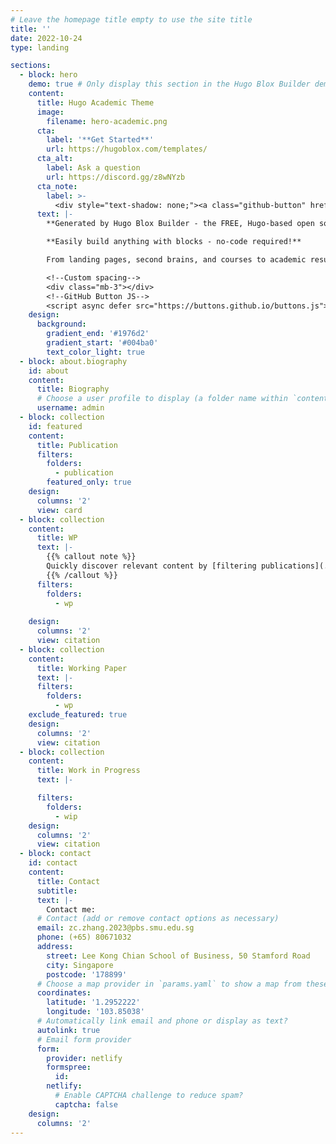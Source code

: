 ```yaml
---
# Leave the homepage title empty to use the site title
title: ''
date: 2022-10-24
type: landing

sections:
  - block: hero
    demo: true # Only display this section in the Hugo Blox Builder demo site
    content:
      title: Hugo Academic Theme
      image:
        filename: hero-academic.png
      cta:
        label: '**Get Started**'
        url: https://hugoblox.com/templates/
      cta_alt:
        label: Ask a question
        url: https://discord.gg/z8wNYzb
      cta_note:
        label: >-
          <div style="text-shadow: none;"><a class="github-button" href="https://github.com/HugoBlox/hugo-blox-builder" data-icon="octicon-star" data-size="large" data-show-count="true" aria-label="Star">Star Hugo Blox Builder</a></div><div style="text-shadow: none;"><a class="github-button" href="https://github.com/HugoBlox/theme-academic-cv" data-icon="octicon-star" data-size="large" data-show-count="true" aria-label="Star">Star the Academic template</a></div>
      text: |-
        **Generated by Hugo Blox Builder - the FREE, Hugo-based open source website builder trusted by 500,000+ sites.**

        **Easily build anything with blocks - no-code required!**

        From landing pages, second brains, and courses to academic resumés, conferences, and tech blogs.

        <!--Custom spacing-->
        <div class="mb-3"></div>
        <!--GitHub Button JS-->
        <script async defer src="https://buttons.github.io/buttons.js"></script>
    design:
      background:
        gradient_end: '#1976d2'
        gradient_start: '#004ba0'
        text_color_light: true
  - block: about.biography
    id: about
    content:
      title: Biography
      # Choose a user profile to display (a folder name within `content/authors/`)
      username: admin
  - block: collection
    id: featured
    content:
      title: Publication
      filters:
        folders:
          - publication
        featured_only: true
    design:
      columns: '2'
      view: card
  - block: collection
    content:
      title: WP
      text: |-
        {{% callout note %}}
        Quickly discover relevant content by [filtering publications](./publication/).
        {{% /callout %}}
      filters:
        folders:
          - wp
        
    design:
      columns: '2'
      view: citation
  - block: collection
    content:
      title: Working Paper
      text: |-
      filters:
        folders:
          - wp
    exclude_featured: true
    design:
      columns: '2'
      view: citation
  - block: collection
    content:
      title: Work in Progress
      text: |-

      filters:
        folders:
          - wip
    design:
      columns: '2'
      view: citation
  - block: contact
    id: contact
    content:
      title: Contact
      subtitle:
      text: |-
        Contact me:
      # Contact (add or remove contact options as necessary)
      email: zc.zhang.2023@pbs.smu.edu.sg
      phone: (+65) 80671032
      address:
        street: Lee Kong Chian School of Business, 50 Stamford Road
        city: Singapore
        postcode: '178899'
      # Choose a map provider in `params.yaml` to show a map from these coordinates
      coordinates:
        latitude: '1.2952222'
        longitude: '103.85038'  
      # Automatically link email and phone or display as text?
      autolink: true
      # Email form provider
      form:
        provider: netlify
        formspree:
          id:
        netlify:
          # Enable CAPTCHA challenge to reduce spam?
          captcha: false
    design:
      columns: '2'
---
```

